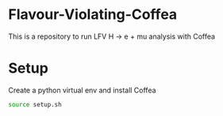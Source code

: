 # Flavour-Violating-Coffea
This is a repository to run LFV H -> e + mu analysis with Coffea
# Setup
Create a python virtual env and install Coffea
```bash
source setup.sh
```
